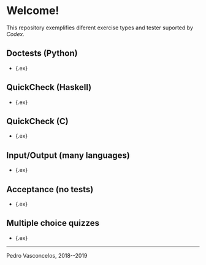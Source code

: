 
# Welcome!

This repository  exemplifies diferent exercise types and tester
suported by *Codex*.

## Doctests (Python)

* [](imc.md){.ex}

## QuickCheck (Haskell)

* [](hs_forte.md){.ex}

## QuickCheck (C)

* [](c_forte.md){.ex}

## Input/Output (many languages)

* [](coprimos.md){.ex}

## Acceptance (no tests)

* [](accept.md){.ex}

## Multiple choice quizzes

* [](quiz.md){.ex}

----

Pedro Vasconcelos, 2018--2019
